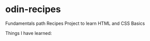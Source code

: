 # odin-recipes

Fundamentals path Recipes Project
to learn HTML and CSS Basics

Things I have learned:
